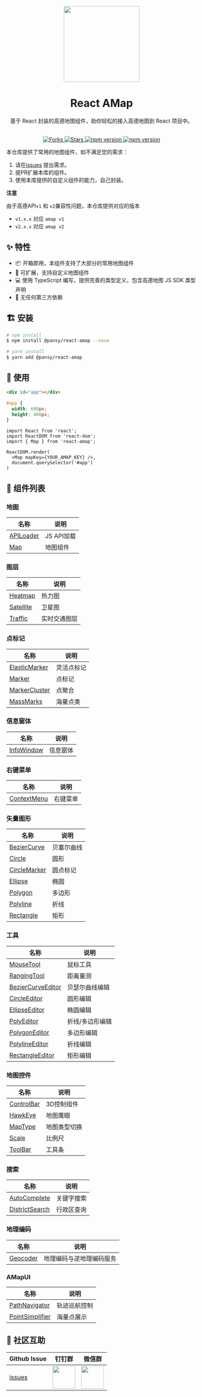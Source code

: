 <p align="center">
  <a href="https://ant.design">
    <img width="200" src="https://cdn.jsdelivr.net/gh/wangxingkang/pictures@latest/imgs/amap-logo.svg">
  </a>
</p>

<h1 align="center">React AMap</h1>

<div align="center">
  基于 React 封装的高德地图组件，助你轻松的接入高德地图到 React 项目中。
</div>

<br />
<p align="center">
  <a href="https://github.com/pansyjs/react-amap/network">
    <img src="https://img.shields.io/github/forks/pansyjs/react-amap.svg" alt="Forks">
  </a>
  <a href="https://github.com/pansyjs/react-amap/stargazers">
    <img src="https://img.shields.io/github/stars/pansyjs/react-amap.svg" alt="Stars">
  </a>
  <a href="https://www.npmjs.com/package/@pansy/react-amap">
    <img src="https://img.shields.io/npm/v/@pansy/react-amap.svg" alt="npm version">
  </a>
  <a href="https://packagephobia.com/result?p=@pansy/react-amap">
    <img src="https://packagephobia.com/badge?p=@pansy/react-amap" alt="npm version">
  </a>
</p>

本仓库提供了常用的地图组件，如不满足您的需求：

1. 请在[issues](https://github.com/pansyjs/react-amap/issues) 提出需求。
2. 提PR扩展本库的组件。
3. 使用本库提供的自定义组件的能力，自己封装。

**注意**

由于高德API`v1` 和 `v2`兼容性问题，本仓库提供对应的版本

- `v1.x.x` 对应 `amap v1`
- `v2.x.x` 对应 `amap v2` 

## ✨ 特性

- 📦 开箱即用，本组件支持了大部分的常用地图组件
- 🎉 可扩展，支持自定义地图组件
- 💻 使用 TypeScript 编写，提供完善的类型定义，包含高德地图 JS SDK 类型声明
- 💝 无任何第三方依赖

## 🏗 安装

```sh
# npm install
$ npm install @pansy/react-amap --save

# yarn install
$ yarn add @pansy/react-amap
```

## 🔨 使用

```html
<div id="app"></div>
```

```css
#app {
  width: 600px;
  height: 400px;
}
```

```tsx | pure
import React from 'react';
import ReactDOM from 'react-dom';
import { Map } from 'react-amap';

ReactDOM.render(
  <Map mapKey={YOUR_AMAP_KEY} />,
  document.querySelector('#app')
)
```

## 🎉 组件列表

### 地图

|名称|说明|
|--|--|
|[APILoader](https://react-amap-pansyjs.vercel.app/components/map/api-loader)|JS API加载|
|[Map](https://react-amap-pansyjs.vercel.app/components/map/map)|地图组件|

### 图层

|名称|说明|
|--|--|
|[Heatmap](https://react-amap-pansyjs.vercel.app/components/layers/heatmap)|热力图|
|[Satellite](https://react-amap-pansyjs.vercel.app/components/layers/satellite)|卫星图|
|[Traffic](https://react-amap-pansyjs.vercel.app/components/layers/traffic)|实时交通图层|

### 点标记

|名称|说明|
|--|--|
|[ElasticMarker](https://react-amap-pansyjs.vercel.app/components/point-mark/elastic-marker)|灵活点标记|
|[Marker](https://react-amap-pansyjs.vercel.app/components/point-mark/marker)|点标记|
|[MarkerCluster](https://react-amap-pansyjs.vercel.app/components/point-mark/marker-cluster)|点聚合|
|[MassMarks](https://react-amap-pansyjs.vercel.app/components/point-mark/mass-marks)|海量点类|

### 信息窗体

|名称|说明|
|--|--|
|[InfoWindow](https://react-amap-pansyjs.vercel.app/components/info-window/info-window)|信息窗体|

### 右键菜单

|名称|说明|
|--|--|
|[ContextMenu](https://react-amap-pansyjs.vercel.app/components/context-menu/context-menu)|右键菜单|

### 矢量图形

|名称|说明|
|--|--|
|[BezierCurve](https://react-amap-pansyjs.vercel.app/components/vector-graphics/bezier-curve)|贝塞尔曲线|
|[Circle](https://react-amap-pansyjs.vercel.app/components/vector-graphics/circle)|圆形|
|[CircleMarker](https://react-amap-pansyjs.vercel.app/components/vector-graphics/circle-marker)|圆点标记|
|[Ellipse](https://react-amap-pansyjs.vercel.app/components/vector-graphics/ellipse)|椭圆|
|[Polygon](https://react-amap-pansyjs.vercel.app/components/vector-graphics/polygon)|多边形|
|[Polyline](https://react-amap-pansyjs.vercel.app/components/vector-graphics/polyline)|折线|
|[Rectangle](https://react-amap-pansyjs.vercel.app/components/vector-graphics/rectangle)|矩形|

### 工具

|名称|说明|
|--|--|
|[MouseTool](https://react-amap-pansyjs.vercel.app/components/tool/mouse-tool)|鼠标工具|
|[RangingTool](https://react-amap-pansyjs.vercel.app/components/tool/ranging-tool)|距离量测|
|[BezierCurveEditor](https://react-amap-pansyjs.vercel.app/components/tool/bezier-curve-editor)|贝瑟尔曲线编辑|
|[CircleEditor](https://react-amap-pansyjs.vercel.app/components/tool/circle-editor)|圆形编辑|
|[EllipseEditor](https://react-amap-pansyjs.vercel.app/components/tool/ellipse-editor)|椭圆编辑|
|[PolyEditor](https://react-amap-pansyjs.vercel.app/components/tool/poly-editor)|折线/多边形编辑|
|[PolygonEditor](https://react-amap-pansyjs.vercel.app/components/tool/polygon-editor)|多边形编辑|
|[PolylineEditor](https://react-amap-pansyjs.vercel.app/components/tool/polyline-editor)|折线编辑|
|[RectangleEditor](https://react-amap-pansyjs.vercel.app/components/tool/rectangle-editor)|矩形编辑|

### 地图控件

|名称|说明|
|--|--|
|[ControlBar](https://react-amap-pansyjs.vercel.app/components/control/control-bar)|3D控制组件|
|[HawkEye](https://react-amap-pansyjs.vercel.app/components/control/hawk-eye)|地图鹰眼|
|[MapType](https://react-amap-pansyjs.vercel.app/components/control/map-type)|地图类型切换|
|[Scale](https://react-amap-pansyjs.vercel.app/components/control/scale)|比例尺|
|[ToolBar](https://react-amap-pansyjs.vercel.app/components/control/tool-bar)|工具条|

### 搜索

|名称|说明|
|--|--|
|[AutoComplete](https://react-amap-pansyjs.vercel.app/components/search/auto-complete)|关键字搜索|
|[DistrictSearch](https://react-amap-pansyjs.vercel.app/components/search/district-search)|行政区查询|

### 地理编码

|名称|说明|
|--|--|
|[Geocoder](https://react-amap-pansyjs.vercel.app/components/geocoder/geocoder)|地理编码与逆地理编码服务|

### AMapUI

|名称|说明|
|--|--|
|[PathNavigator](https://react-amap-pansyjs.vercel.app/components/amap-ui/path-simplifier)|轨迹巡航控制|
|[PointSimplifier](https://react-amap-pansyjs.vercel.app/components/amap-ui/point-simplifier)|海量点展示|

## 👥 社区互助

| Github Issue | 钉钉群 | 微信群 |
| --- | --- | --- |
| [issues](https://github.com/pansyjs/react-amap/issues) | <img src="https://cdn.jsdelivr.net/gh/wangxingkang/pictures@latest/imgs/alita-dingding.png" height="60" /> | <img src="https://cdn.jsdelivr.net/gh/wangxingkang/pictures@latest/imgs/alita-wx.png" height="60" /> |
